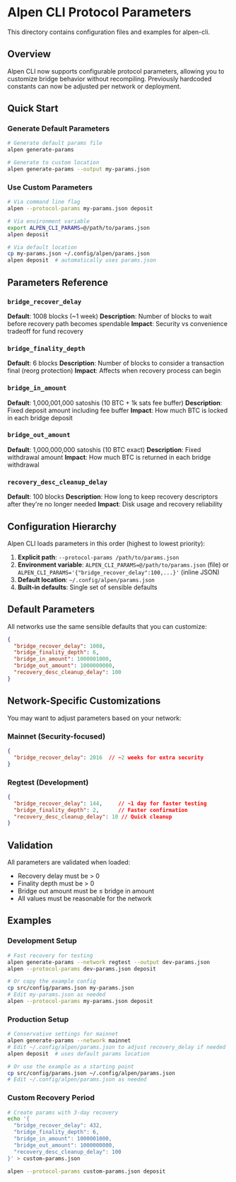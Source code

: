 # Alpen CLI Protocol Parameters

This directory contains configuration files and examples for alpen-cli.

## Overview

Alpen CLI now supports configurable protocol parameters, allowing you to customize bridge behavior without recompiling. Previously hardcoded constants can now be adjusted per network or deployment.

## Quick Start

### Generate Default Parameters
```bash
# Generate default params file
alpen generate-params

# Generate to custom location
alpen generate-params --output my-params.json
```

### Use Custom Parameters
```bash
# Via command line flag
alpen --protocol-params my-params.json deposit

# Via environment variable
export ALPEN_CLI_PARAMS=@/path/to/params.json
alpen deposit

# Via default location
cp my-params.json ~/.config/alpen/params.json
alpen deposit  # automatically uses params.json
```

## Parameters Reference

### `bridge_recover_delay`
**Default**: 1008 blocks (~1 week)
**Description**: Number of blocks to wait before recovery path becomes spendable
**Impact**: Security vs convenience tradeoff for fund recovery

### `bridge_finality_depth` 
**Default**: 6 blocks
**Description**: Number of blocks to consider a transaction final (reorg protection)
**Impact**: Affects when recovery process can begin

### `bridge_in_amount`
**Default**: 1,000,001,000 satoshis (10 BTC + 1k sats fee buffer)
**Description**: Fixed deposit amount including fee buffer
**Impact**: How much BTC is locked in each bridge deposit

### `bridge_out_amount`
**Default**: 1,000,000,000 satoshis (10 BTC exact)
**Description**: Fixed withdrawal amount
**Impact**: How much BTC is returned in each bridge withdrawal

### `recovery_desc_cleanup_delay`
**Default**: 100 blocks
**Description**: How long to keep recovery descriptors after they're no longer needed
**Impact**: Disk usage and recovery reliability

## Configuration Hierarchy

Alpen CLI loads parameters in this order (highest to lowest priority):

1. **Explicit path**: `--protocol-params /path/to/params.json`
2. **Environment variable**: `ALPEN_CLI_PARAMS=@/path/to/params.json` (file) or `ALPEN_CLI_PARAMS='{"bridge_recover_delay":100,...}'` (inline JSON)
3. **Default location**: `~/.config/alpen/params.json`
4. **Built-in defaults**: Single set of sensible defaults

## Default Parameters

All networks use the same sensible defaults that you can customize:

```json
{
  "bridge_recover_delay": 1008,
  "bridge_finality_depth": 6,
  "bridge_in_amount": 1000001000,
  "bridge_out_amount": 1000000000,
  "recovery_desc_cleanup_delay": 100
}
```

## Network-Specific Customizations

You may want to adjust parameters based on your network:

### Mainnet (Security-focused)
```json
{
  "bridge_recover_delay": 2016  // ~2 weeks for extra security
}
```

### Regtest (Development)
```json
{
  "bridge_recover_delay": 144,     // ~1 day for faster testing
  "bridge_finality_depth": 2,      // Faster confirmation
  "recovery_desc_cleanup_delay": 10 // Quick cleanup
}
```

## Validation

All parameters are validated when loaded:
- Recovery delay must be > 0
- Finality depth must be > 0  
- Bridge out amount must be ≤ bridge in amount
- All values must be reasonable for the network

## Examples

### Development Setup
```bash
# Fast recovery for testing
alpen generate-params --network regtest --output dev-params.json
alpen --protocol-params dev-params.json deposit

# Or copy the example config
cp src/config/params.json my-params.json
# Edit my-params.json as needed
alpen --protocol-params my-params.json deposit
```

### Production Setup
```bash
# Conservative settings for mainnet
alpen generate-params --network mainnet
# Edit ~/.config/alpen/params.json to adjust recovery_delay if needed
alpen deposit  # uses default params location

# Or use the example as a starting point
cp src/config/params.json ~/.config/alpen/params.json
# Edit ~/.config/alpen/params.json as needed
```

### Custom Recovery Period
```bash
# Create params with 3-day recovery
echo '{
  "bridge_recover_delay": 432,
  "bridge_finality_depth": 6, 
  "bridge_in_amount": 1000001000,
  "bridge_out_amount": 1000000000,
  "recovery_desc_cleanup_delay": 100
}' > custom-params.json

alpen --protocol-params custom-params.json deposit
```
